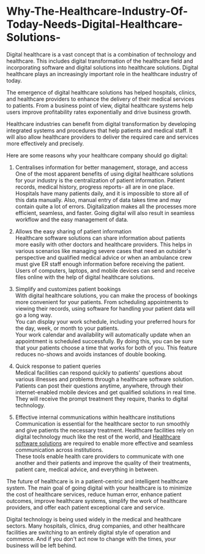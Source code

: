 # Why-The-Healthcare-Industry-Of-Today-Needs-Digital-Healthcare-Solutions-
Digital healthcare is a vast concept that is a combination of technology and healthcare. This includes digital transformation of the healthcare field and incorporating software and digital solutions into healthcare solutions. Digital healthcare plays an increasingly important role in the healthcare industry of today. <br>

The emergence of digital healthcare solutions has helped hospitals, clinics, and healthcare providers to enhance the delivery of their medical services to patients. From a business point of view, digital healthcare systems help users improve profitability rates exponentially and drive business growth. <br>

Healthcare industries can benefit from digital transformation by developing integrated systems and procedures that help patients and medical staff. It will also allow healthcare providers to deliver the required care and services more effectively and precisely. <br>

Here are some reasons why your healthcare company should go digital:<br> 

1.	Centralises information for better management, storage, and access<br>
One of the most apparent benefits of using digital healthcare solutions for your industry is the centralization of patient information. Patient records, medical history, progress reports- all are in one place. <br>
Hospitals have many patients daily, and it is impossible to store all of this data manually. Also, manual entry of data takes time and may contain quite a lot of errors. Digitalization makes all the processes more efficient, seamless, and faster. Going digital will also result in seamless workflow and the easy management of data. <br>
 
2.	Allows the easy sharing of patient information<br>
Healthcare software solutions can share information about patients more easily with other doctors and healthcare providers. This helps in various scenarios like managing severe cases that need an outsider's perspective and qualified medical advice or when an ambulance crew must give ER staff enough information before receiving the patient. Users of computers, laptops, and mobile devices can send and receive files online with the help of digital healthcare solutions. <br>
 
3.	Simplify and customizes patient bookings<br>
With digital healthcare solutions, you can make the process of bookings more convenient for your patients. From scheduling appointments to viewing their records, using software for handling your patient data will go a long way. <br>
You can display your work schedule, including your preferred hours for the day, week, or month to your patients. <br>
Your work calendar and availability will automatically update when an appointment is scheduled successfully. By doing this, you can be sure that your patients choose a time that works for both of you. This feature reduces no-shows and avoids instances of double booking.<br>
 
4.	Quick response to patient queries<br>
Medical facilities can respond quickly to patients' questions about various illnesses and problems through a healthcare software solution.<br>
Patients can post their questions anytime, anywhere, through their internet-enabled mobile devices and get qualified solutions in real time. They will receive the prompt treatment they require, thanks to digital technology. <br>
 
5.	Effective internal communications within healthcare institutions<br>
Communication is essential for the healthcare sector to run smoothly and give patients the necessary treatment. Healthcare facilities rely on digital technology much like the rest of the world, and <a href="https://www.providedigital.com/">Healthcare software solutions</a> are required to enable more effective and seamless communication across institutions. <br>
These tools enable health care providers to communicate with one another and their patients and improve the quality of their treatments, patient care, medical advice, and everything in between.<br>
 
The future of healthcare is in a patient-centric and intelligent healthcare system. The main goal of going digital with your healthcare is to minimize the cost of healthcare services, reduce human error, enhance patient outcomes, improve healthcare systems, simplify the work of healthcare providers, and offer each patient exceptional care and service.<br>

Digital technology is being used widely in the medical and healthcare sectors. Many hospitals, clinics, drug companies, and other healthcare facilities are switching to an entirely digital style of operation and commerce. And if you don't act now to change with the times, your business will be left behind. <br>

